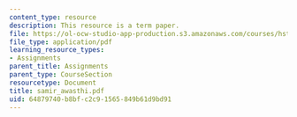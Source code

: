 ```yaml
---
content_type: resource
description: This resource is a term paper.
file: https://ol-ocw-studio-app-production.s3.amazonaws.com/courses/hst-525j-tumor-pathophysiology-and-transport-phenomena-fall-2005/64879740b8bfc2c91565849b61d9bd91_samir_awasthi.pdf
file_type: application/pdf
learning_resource_types:
- Assignments
parent_title: Assignments
parent_type: CourseSection
resourcetype: Document
title: samir_awasthi.pdf
uid: 64879740-b8bf-c2c9-1565-849b61d9bd91
---
```

